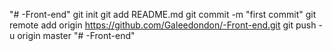 "# -Front-end"  git init git add README.md git commit -m "first commit" git remote add origin https://github.com/Galeedondon/-Front-end.git git push -u origin master
"# -Front-end" 
